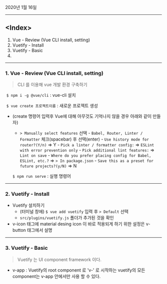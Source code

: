 2020년 1월 16일

---

## \<Index>

1. Vue - Review (Vue CLI install, setting)
2. Vuetify - Install
3. Vuetify - Basic
4. 

---

### 1. Vue - Review (Vue CLI install, setting)

>  CLI 를 이용해 vue 개발 환경 구축하기

​	`$ npm i -g @vue/cli` : vue-cli 설치

​	`$ vue create 프로젝트이름` : 새로운 프로젝트 생성

   - (create 명령어 입력후 Vue에 대해 아무것도 기억나지 않을 경우 아래와 같이 만들자)

        - `> Manually select features` 선택
          			- `Babel, Router, Linter / Formatter` 체크(spacebar) 후 선택(enter)
          			- `Use history mode for router?(Y/n)` => Y
          			- `Pick a linter / formatter config:` => `ESLint with error prevention only`
          			- `Pick additional lint features:` => `Lint on save`
          			- `Where do you prefer placing config for Babel, ESLint, etc.?` => `> In package.json`
          			- `Save this as a preset for future projects?(y/N)` => N

     `$ npm run serve` : 실행 명령어

---

### 2. Vuetify  - Install

- Vuetify 설치하기
  - (터미널 창에) `$ vue add vuetify` 입력 후 `> Default` 선택
  - `src/plugins/vuetify.js` 폴더가 추가된 것을 확인
- v-icon 태그에 material desing icon 이 바로 적용되게 하기 위한 설정은 v-button 태그에서 설명

---

### 3. Vuetify - Basic

> Vuetify 는 UI component framework 이다.

- v-app : Vuetify의 root component 로 'v-' 로 시작하는 vuetify의 모든 component는 v-app 안에서만 사용 할 수 있다.

